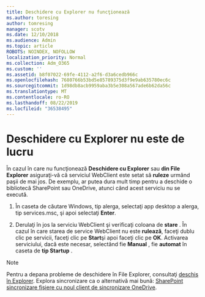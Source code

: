 ```yaml
---
title: Deschidere cu Explorer nu funcţionează
ms.author: toresing
author: tomresing
manager: scotv
ms.date: 12/10/2018
ms.audience: Admin
ms.topic: article
ROBOTS: NOINDEX, NOFOLLOW
localization_priority: Normal
ms.collection: Adm_O365
ms.custom: ''
ms.assetid: b8f07022-69fe-4112-a2f6-d3a6cedb966c
ms.openlocfilehash: 7680766b53bd5e85789375d3f9e9ab635780ec6c
ms.sourcegitcommit: 1d98db8acb9959aba3b5e308a567ade6b62da56c
ms.translationtype: MT
ms.contentlocale: ro-RO
ms.lasthandoff: 08/22/2019
ms.locfileid: "36538495"
---
```

# <a name="open-with-explorer-isnt-working"></a>Deschidere cu Explorer nu este de lucru

În cazul în care nu funcţionează **Deschidere cu Explorer** sau **din File Explorer** asiguraţi-vă că serviciul WebClient este setat să **ruleze** urmând paşii de mai jos. De exemplu, ar putea dura mult timp pentru a deschide o bibliotecă SharePoint sau OneDrive, atunci când acest serviciu nu se execută. 
  
1. În caseta de căutare Windows, tip alerga, selectaţi app desktop a alerga, tip services.msc, şi apoi selectaţi **Enter**.
    
2. Derulaţi în jos la serviciu WebClient şi verificaţi coloana de **stare** . În cazul în care starea de service WebClient nu este **rulează**, faceţi dublu clic pe servicii, faceţi clic pe **Start**şi apoi faceţi clic pe **OK**. Activarea serviciului, dacă este necesar, selectând fie **Manual** , fie **automat** în caseta de **tip Startup** . 
    
> [!NOTE]
> Pentru a depana probleme de deschidere în File Explorer, consultaţi [deschis în Explorer](https://go.microsoft.com/fwlink/?linkid=871665). Explora sincronizare ca o alternativă mai bună: [SharePoint sincronizare fişiere cu noul client de sincronizare OneDrive](https://go.microsoft.com/fwlink/?linkid=871666). 
  

